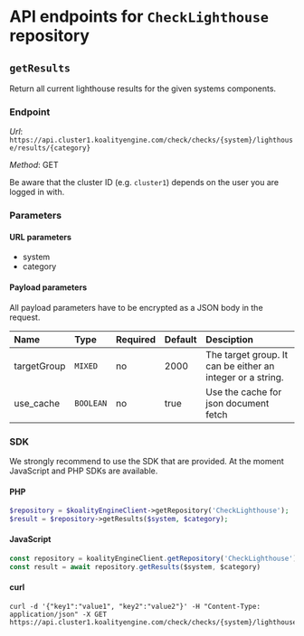 # API endpoints for `CheckLighthouse` repository


## `getResults`

Return all current lighthouse results for the given systems components.

### Endpoint

*Url*: ```https://api.cluster1.koalityengine.com/check/checks/{system}/lighthouse/results/{category}```

*Method*: GET

Be aware that the cluster ID (e.g. `cluster1`) depends on the user you are logged in with.

### Parameters

#### URL parameters
 - system
 - category

#### Payload parameters

All payload parameters have to be encrypted as a JSON body in the request.

| Name                    | Type  | Required  | Default   | Desciption   |
|:----|:------|:----------|:-------------|:-------------|
| targetGroup  | `MIXED` |  no        | 2000  | The target group. It can be either an integer or a string.           |
| use_cache  | `BOOLEAN` |  no        | true  | Use the cache for json document fetch           |

### SDK

We strongly recommend to use the SDK that are provided. At the moment JavaScript and PHP SDKs are available.

#### PHP
```php
$repository = $koalityEngineClient->getRepository('CheckLighthouse');
$result = $repository->getResults($system, $category);
```

#### JavaScript

```javascript
const repository = koalityEngineClient.getRepository('CheckLighthouse')
const result = await repository.getResults($system, $category)
```

#### curl

```shell
curl -d '{"key1":"value1", "key2":"value2"}' -H "Content-Type: application/json" -X GET https://api.cluster1.koalityengine.com/check/checks/{system}/lighthouse/results/{category}
```

